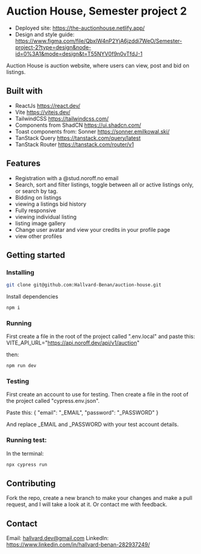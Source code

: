 # Auction House, Semester project 2

- Deployed site: https://the-auctionhouse.netlify.app/
- Design and style guide: https://www.figma.com/file/QbxlW4nP2YjA6jzddi7WeO/Semester-project-2?type=design&node-id=0%3A1&mode=design&t=T55NYV0f9n0vTfdJ-1

Auction House is auction website, where users can view, post and bid on listings.

## Built with

- ReactJs https://react.dev/
- Vite https://vitejs.dev/
- TailwindCSS https://tailwindcss.com/
- Components from ShadCN https://ui.shadcn.com/
- Toast components from: Sonner https://sonner.emilkowal.ski/
- TanStack Query https://tanstack.com/query/latest
- TanStack Router https://tanstack.com/router/v1

## Features

- Registration with a @stud.noroff.no email
- Search, sort and filter listings, toggle between all or active listings only, or search by tag.
- Bidding on listings
- viewing a listings bid history
- Fully responsive
- viewing individual listing
- listing image gallery
- Change user avatar and view your credits in your profile page
- view other profiles

## Getting started

### Installing

```bash
git clone git@github.com:Hallvard-Benan/auction-house.git
```

Install dependencies

```bash
npm i
```

### Running

First create a file in the root of the project called ".env.local" and paste this: VITE_API_URL="https://api.noroff.dev/api/v1/auction"

then:

```bash
npm run dev
```

### Testing

First create an account to use for testing.
Then create a file in the root of the project called "cypress.env.json".

Paste this:
{ "email": "\_EMAIL", "password": "\_PASSWORD" }

And replace \_EMAIL and \_PASSWORD with your test account details.

### Running test:

In the terminal:

```bash
npx cypress run

```

## Contributing

Fork the repo, create a new branch to make your changes and make a pull request, and I will take a look at it. Or contact me with feedback.

## Contact

Email: hallvard.dev@gmail.com
LinkedIn: https://www.linkedin.com/in/hallvard-benan-282937249/
